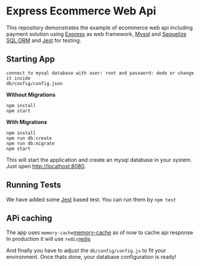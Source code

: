 # Express Ecommerce Web Api

This repository demonstrates the example of ecommerce web api including payment solution using [Express](https://expressjs.com) as web framework, [Mysql](http://mysql.com) and [Sequelize SQL ORM](https://sequelizejs.com/) and [Jest](http://jestjs.io) for testing.

## Starting App

```
connect to mysql database with user: root and password: dodo or change it inside
db/config/config.json
```

**Without Migrations**

```
npm install
npm start
```

**With Migrations**

```
npm install
npm run db:create
npm run db:migrate
npm start
```

This will start the application and create an mysql database in your system.
Just open [http://localhost:8080](http://localhost:8080).

## Running Tests

We have added some [Jest](http://jestjs.io) based test. You can run them by `npm test`


## APi caching
The app uses `memory-cache`[memory-cache](https://www.npmjs.com/package/memory-cache) as of now to cache api response
In production it will use `redis`[redis](https://redis.io/)

And finally you have to adjust the `db/config/config.js` to fit your environment.
Once thats done, your database configuration is ready!
